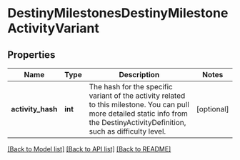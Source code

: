 # DestinyMilestonesDestinyMilestoneActivityVariant

## Properties
Name | Type | Description | Notes
------------ | ------------- | ------------- | -------------
**activity_hash** | **int** | The hash for the specific variant of the activity related to this milestone.  You can pull more detailed static info from the DestinyActivityDefinition, such as difficulty level. | [optional] 

[[Back to Model list]](../README.md#documentation-for-models) [[Back to API list]](../README.md#documentation-for-api-endpoints) [[Back to README]](../README.md)


